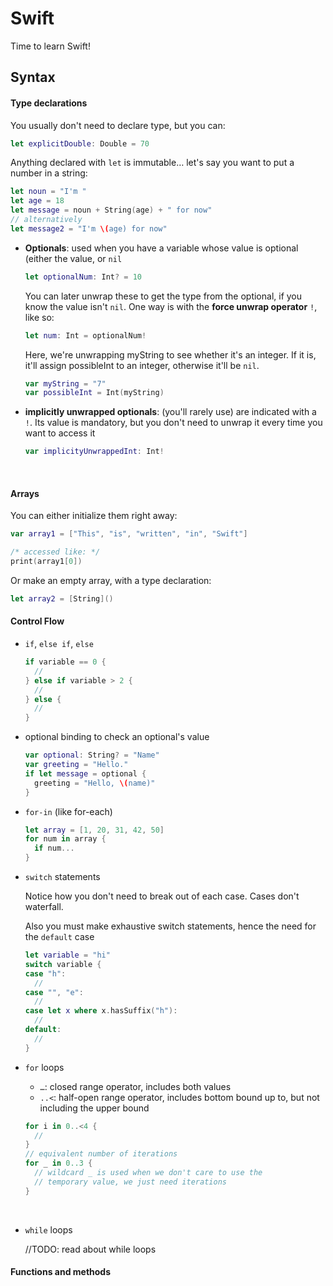# Swift

Time to learn Swift!

## Syntax

#### Type declarations

You usually don't need to declare type, but you can:

``` swift
let explicitDouble: Double = 70
```

Anything declared with `let` is immutable… let's say you want to put a number in a string:

``` swift
let noun = "I'm "
let age = 18
let message = noun + String(age) + " for now"
// alternatively
let message2 = "I'm \(age) for now"
```



* __Optionals__: used when you have a variable whose value is optional (either the value, or `nil`
  
  ``` swift
  let optionalNum: Int? = 10
  ```
  
  You can later unwrap these to get the type from the optional, if you know the value isn't `nil`. One way is with the __force unwrap operator__ `!`, like so:
  
  ``` swift
  let num: Int = optionalNum!
  ```
  
  Here, we're unwrapping myString to see whether it's an integer. If it is, it'll assign possibleInt to an integer, otherwise it'll be `nil`.
  
  ``` swift
  var myString = "7"
  var possibleInt = Int(myString)
  ```


* __implicitly unwrapped optionals__: (you'll rarely use) are indicated with a `!`. Its value is mandatory, but you don't need to unwrap it every time you want to access it
  
  ``` swift
  var implicityUnwrappedInt: Int!
  ```
  
  ​

#### Arrays

You can either initialize them right away:

``` swift
var array1 = ["This", "is", "written", "in", "Swift"]

/* accessed like: */
print(array1[0])
```

Or make an empty array, with a type declaration:

``` swift
let array2 = [String]()
```



#### Control Flow

* `if`, `else if`, `else`
  
  ``` swift
  if variable == 0 {
    //
  } else if variable > 2 {
    //
  } else {
    //
  }
  ```



* optional binding to check an optional's value
  
  ``` swift
  var optional: String? = "Name"
  var greeting = "Hello."
  if let message = optional {
    greeting = "Hello, \(name)"
  }
  ```



* `for-in` (like for-each)
  
  ``` swift
  let array = [1, 20, 31, 42, 50]
  for num in array {
    if num...
  }
  ```



* `switch` statements
  
  Notice how you don't need to break out of each case. Cases don't waterfall.
  
  Also you must make exhaustive switch statements, hence the need for the `default` case
  
  ``` swift
  let variable = "hi"
  switch variable {
  case "h":
  	//
  case "", "e":
  	//
  case let x where x.hasSuffix("h"):
  	//
  default:
  	//
  }
  ```



* `for` loops
  
  * `…`: closed range operator, includes both values
  * `..<`: half-open range operator, includes bottom bound up to, but not including the upper bound
  
  ``` swift
  for i in 0..<4 {
    //
  }
  // equivalent number of iterations
  for _ in 0..3 {
    // wildcard _ is used when we don't care to use the
    // temporary value, we just need iterations
  }
  ```
  
  ​


* `while` loops
  
  //TODO: read about while loops



#### Functions and methods

